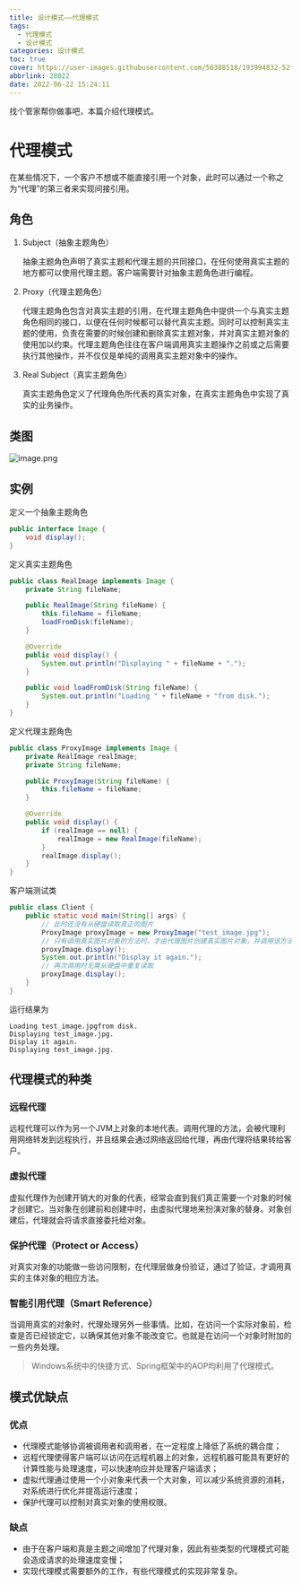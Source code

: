 ```yaml
---
title: 设计模式——代理模式
tags:
  - 代理模式
  - 设计模式
categories: 设计模式
toc: true
cover: https://user-images.githubusercontent.com/56388518/193994832-52fdf457-375c-402c-92ce-79b14147e46a.png
abbrlink: 28022
date: 2022-06-22 15:24:11
---
```


找个管家帮你做事吧，本篇介绍代理模式。

<!--more-->

# 代理模式

在某些情况下，一个客户不想或不能直接引用一个对象，此时可以通过一个称之为“代理”的第三者来实现间接引用。

## 角色

1. Subject（抽象主题角色）

   抽象主题角色声明了真实主题和代理主题的共同接口，在任何使用真实主题的地方都可以使用代理主题。客户端需要针对抽象主题角色进行编程。

2. Proxy（代理主题角色）

   代理主题角色包含对真实主题的引用，在代理主题角色中提供一个与真实主题角色相同的接口，以便在任何时候都可以替代真实主题。同时可以控制真实主题的使用，负责在需要的时候创建和删除真实主题对象，并对真实主题对象的使用加以约束。代理主题角色往往在客户端调用真实主题操作之前或之后需要执行其他操作，并不仅仅是单纯的调用真实主题对象中的操作。

3. Real Subject（真实主题角色）

   真实主题角色定义了代理角色所代表的真实对象，在真实主题角色中实现了真实的业务操作。

## 类图

![image.png](https://s2.loli.net/2022/06/22/sFtMNEKJlY9WIZu.png)

## 实例

定义一个抽象主题角色

```java
public interface Image {
    void display();
}
```

定义真实主题角色

```java
public class RealImage implements Image {
    private String fileName;

    public RealImage(String fileName) {
        this.fileName = fileName;
        loadFromDisk(fileName);
    }

    @Override
    public void display() {
        System.out.println("Displaying " + fileName + ".");
    }

    public void loadFromDisk(String fileName) {
        System.out.println("Loading " + fileName + "from disk.");
    }
}
```

定义代理主题角色

```java
public class ProxyImage implements Image {
    private RealImage realImage;
    private String fileName;

    public ProxyImage(String fileName) {
        this.fileName = fileName;
    }

    @Override
    public void display() {
        if (realImage == null) {
            realImage = new RealImage(fileName);
        }
        realImage.display();
    }
}
```

客户端测试类

```java
public class Client {
    public static void main(String[] args) {
        // 此时还没有从硬盘读取真正的图片
        ProxyImage proxyImage = new ProxyImage("test_image.jpg");
        // 只有调用真实图片对象的方法时，才由代理图片创建真实图片对象，并调用该方法
        proxyImage.display();
        System.out.println("Display it again.");
        // 再次调用时无需从硬盘中重复读取
        proxyImage.display();
    }
}
```

运行结果为

```
Loading test_image.jpgfrom disk.
Displaying test_image.jpg.
Display it again.
Displaying test_image.jpg.
```

## 代理模式的种类

### 远程代理

远程代理可以作为另一个JVM上对象的本地代表。调用代理的方法，会被代理利用网络转发到远程执行，并且结果会通过网络返回给代理，再由代理将结果转给客户。

### 虚拟代理

虚拟代理作为创建开销大的对象的代表，经常会直到我们真正需要一个对象的时候才创建它。当对象在创建前和创建中时，由虚拟代理地来扮演对象的替身。对象创建后，代理就会将请求直接委托给对象。

### 保护代理（Protect or Access）

对真实对象的功能做一些访问限制，在代理层做身份验证，通过了验证，才调用真实的主体对象的相应方法。

### 智能引用代理（Smart Reference）

当调用真实的对象时，代理处理另外一些事情。比如，在访问一个实际对象前，检查是否已经锁定它，以确保其他对象不能改变它。也就是在访问一个对象时附加的 一些内务处理。

> Windows系统中的快捷方式、Spring框架中的AOP均利用了代理模式。

## 模式优缺点

### 优点

- 代理模式能够协调被调用者和调用者，在一定程度上降低了系统的耦合度；
- 远程代理使得客户端可以访问在远程机器上的对象，远程机器可能具有更好的计算性能与处理速度，可以快速响应并处理客户端请求；
- 虚拟代理通过使用一个小对象来代表一个大对象，可以减少系统资源的消耗，对系统进行优化并提高运行速度；
- 保护代理可以控制对真实对象的使用权限。

### 缺点

- 由于在客户端和真是主题之间增加了代理对象，因此有些类型的代理模式可能会造成请求的处理速度变慢；
- 实现代理模式需要额外的工作，有些代理模式的实现非常复杂。
